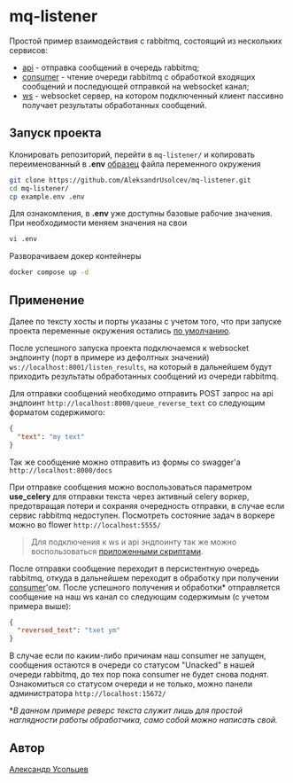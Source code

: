 # mq-listener

Простой пример взаимодействия с rabbitmq, состоящий из нескольких сервисов:
- [api](/api/) - отправка сообщений в очередь rabbitmq;
- [consumer](/consumer/) - чтение очереди rabbitmq с обработкой входящих сообщений и последующей отправкой на websocket канал;
- [ws](/ws/) - websocket сервер, на котором подключенный клиент пассивно получает результаты обработанных сообщений.

## Запуск проекта

Клонировать репозиторий, перейти в `mq-listener/` и копировать переименованный в **.env** [образец](example.env) файла переменного окружения

```bash
git clone https://github.com/AleksandrUsolcev/mq-listener.git
cd mq-listener/
cp example.env .env
```

Для ознакомления, в **.env** уже доступны базовые рабочие значения. При необходимости меняем значения на свои

```bash
vi .env
```

Разворачиваем докер контейнеры

```bash
docker compose up -d
```

## Применение

Далее по тексту хосты и порты указаны с учетом того, что при запуске проекта переменные окружения остались [по умолчанию](example.env).

После успешного запуска проекта подключаемся к websocket эндпоинту (порт в примере из дефолтных значений) `ws://localhost:8001/listen_results`, на который в дальнейшем будут приходить результаты обработанных сообщений из очереди rabbitmq.

Для отправки сообщений необходимо отправить POST запрос на api эндпоинт `http://localhost:8000/queue_reverse_text` со следующим форматом содержимого:

```json
{
  "text": "my text"
}
```

Так же сообщение можно отправить из формы со swagger'а `http://localhost:8000/docs`

При отправке сообщения можно воспользоваться параметром **use_celery** для отправки текста через активный celery воркер, предотвращая потери и сохраняя очередность отправки, в случае если сервис rabbitmq недоступен. Посмотреть состояние задач в воркере можно во flower `http://localhost:5555/`

> Для подключения к ws и api эндпоинту так же можно воспользоваться [приложенными скриптами](https://github.com/AleksandrUsolcev/mq-listener/tree/main/for_example).

После отправки сообщение переходит в персистентную очередь rabbitmq, откуда в дальнейшем переходит в обработку при получении [consumer](/consumer/main.py)'ом. После успешного получения и обработки* отправляется сообщение на наш ws канал со следующим содержимым (с учетом примера выше):

```json
{
  "reversed_text": "txet ym"
}
```

В случае если по каким-либо причинам наш consumer не запущен, сообщения остаются в очереди со статусом "Unacked" в нашей очереди rabbitmq, до тех пор пока consumer не будет снова поднят. Ознакомиться со статусом очереди и не только, можно панели администратора `http://localhost:15672/`

*_В данном примере реверс текста служит лишь для простой наглядности работы обработчика, само собой можно написать свой._

## Автор

[Александр Усольцев](https://github.com/AleksandrUsolcev)

